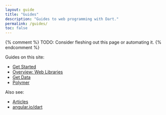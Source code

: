 ```yaml
---
layout: guide
title: "Guides"
description: "Guides to web programming with Dart."
permalink: /guides/
toc: false
---
```


{% comment %}
TODO: Consider fleshing out this page or automating it. 
{% endcomment %}

Guides on this site:

* [Get Started](get-started)
* [Overview: Web Libraries](web-programming)
* [Get Data](get-data)
* [Polymer](polymer)

Also see:

* [Articles](/articles/)
* [angular.io/dart](https://angular.io/dart)
